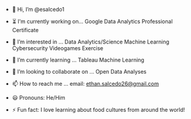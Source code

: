 - 👋 Hi, I’m @esalcedo1

- ⏳ I'm currently working on...
Google Data Analytics Professional Certificate

- 👀 I’m interested in ...
Data Analytics/Science
Machine Learning
Cybersecurity
Videogames
Exercise

- 🌱 I’m currently learning ...
Tableau
Machine Learning

- 💞️ I’m looking to collaborate on ...
Open Data Analyses

- 📫 How to reach me ...
email: ethan.salcedo26@gmail.com

- 😃 Pronouns: He/Him

- ⚡️ Fun fact:
I love learning about food cultures from around the world!

<!---
esalcedo1/esalcedo1 is a ✨ special ✨ repository because its `README.md` (this file) appears on your GitHub profile.
You can click the Preview link to take a look at your changes.
--->
